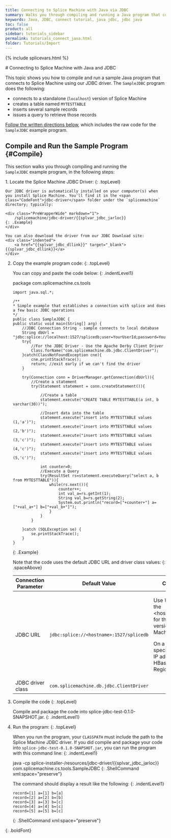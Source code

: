 ```yaml
---
title: Connecting to Splice Machine with Java via JDBC
summary: Walks you through compiling and running a Java program that connects to your Splice Machine database via our JDBC driver.
keywords: Java, JDBC, connect tutorial, java jdbc, jdbc java
toc: false
product: all
sidebar: tutorials_sidebar
permalink: tutorials_connect_java.html
folder: Tutorials/Import
---
```

{% include splicevars.html %} <section>
<div class="TopicContent" data-swiftype-index="true" markdown="1">
# Connecting to Splice Machine with Java and JDBC

This topic shows you how to compile and run a sample Java program that
connects to Splice Machine using our JDBC driver. The
`SampleJDBC` program does the following:

* connects to a standalone (`localhost`) version of Splice Machine
* creates a table named `MYTESTTABLE`
* inserts several sample records
* issues a query to retrieve those records

[Follow the written directions below](#Compile), which includes the raw
code for the `SampleJDBC` example program.

## Compile and Run the Sample Program   {#Compile}

This section walks you through compiling and running the
`SampleJDBC` example program, in the following steps:

<div class="opsStepsList" markdown="1">
1.  Locate the Splice Machine JDBC Driver:
    {: .topLevel}

    Our JDBC driver is automatically installed on your computer(s) when
    you install Splice Machine. You'll find it in the <span
    class="CodeFont">jdbc-driver</span> folder under the `splicemachine`
    directory; typically:

    <div class="PreWrapperWide" markdown="1">
        /splicemachine/jdbc-driver/{{splvar_jdbc_jarloc}}
    {: .Example}
    </div>

    You can also download the driver from our JDBC Download site:
    <div class="indented">
        <a href="{{splvar_jdbc_dllink}}" target="_blank">{{splvar_jdbc_dllink}}</a>
    </div>

2.  Copy the example program code:
    {: .topLevel}

    You can copy and paste the code below:
    {: .indentLevel1}

    <div class="preWrapperWide" markdown="1">
        package com.splicemachine.cs.tools

        import java.sql.*;

        /**
        * Simple example that establishes a connection with splice and does a few basic JDBC operations
        */
        public class SampleJDBC {
        public static void main(String[] arg) {
            //JDBC Connection String - sample connects to local database
            String dbUrl = "jdbc:splice://localhost:1527/splicedb;user=YourUserId;password=YourPassword";
            try{
                //For the JDBC Driver - Use the Apache Derby Client Driver
                Class.forName("com.splicemachine.db.jdbc.ClientDriver");
            }catch(ClassNotFoundException cne){
                cne.printStackTrace();
                return; //exit early if we can't find the driver
            }

            try(Connection conn = DriverManager.getConnection(dbUrl)){
                //Create a statement
                try(Statement statement = conn.createStatement()){

                    //Create a table
                    statement.execute("CREATE TABLE MYTESTTABLE(a int, b varchar(30))");

                    //Insert data into the table
                    statement.execute("insert into MYTESTTABLE values (1,'a')");
                    statement.execute("insert into MYTESTTABLE values (2,'b')");
                    statement.execute("insert into MYTESTTABLE values (3,'c')");
                    statement.execute("insert into MYTESTTABLE values (4,'c')");
                    statement.execute("insert into MYTESTTABLE values (5,'c')");

                    int counter=0;
                    //Execute a Query
                    try(ResultSet rs=statement.executeQuery("select a, b from MYTESTTABLE")){
                        while(rs.next()){
                            counter++;
                            int val_a=rs.getInt(1);
                            String val_b=rs.getString(2);
                            System.out.println("record=["+counter+"] a=["+val_a+"] b=["+val_b+"]");
                        }
                    }
                }

            }catch (SQLException se) {
                se.printStackTrace();
            }
        }
    {: .Example}

    </div>

    Note that the code uses the default JDBC URL and driver class
    values:
    {: .spaceAbove}

    <table summary="Table of default Splice Machine connection parameters.">
        <col />
        <col />
        <col />
        <thead>
            <tr>
                <th>Connection Parameter</th>
                <th>Default Value</th>
                <th>Comments</th>
            </tr>
        </thead>
        <tbody>
            <tr>
                <td>JDBC URL</td>
                <td><code>jdbc:splice://<span class="Highlighted">&lt;hostname&gt;</span>:1527/splicedb</code></td>
                <td>
                    <p class="noSpaceAbove">Use <code>localhost</code> as the <span class="HighlightedCode">&lt;hostname&gt;</span> value for the standalone version of Splice Machine.</p>
                    <p>On a cluster, specify the IP address of an HBase RegionServer.</p>
                </td>
            </tr>
            <tr>
                <td>JDBC driver class</td>
                <td><code>com.splicemachine.db.jdbc.ClientDriver</code></td>
                <td> </td>
            </tr>
        </tbody>
    </table>

3.  Compile the code
    {: .topLevel}

    Compile and package the code into <span
    class="ShellCommand">splice-jdbc-test-0.1.0-SNAPSHOT.jar</span>.
    {: .indentLevel1}

4.  Run the program:
    {: .topLevel}

    When you run the program, your `CLASSPATH` must include the path to
    the Splice Machine JDBC driver. If you did compile and package your
    code into `splice-jdbc-test-0.1.0-SNAPSHOT.jar`, you can run the
    program with this command line:
    {: .indentLevel1}

    <div class="preWrapperWide" markdown="1">
        java -cp splice-installer-<platformVersion>/resources/jdbc-driver/{{splvar_jdbc_jarloc}} com.splicemachine.cs.tools.SampleJDBC
    {: .ShellCommand xml:space="preserve"}

    </div>

    The command should display a result like the following:
    {: .indentLevel1}

    <div class="preWrapperWide" markdown="1">

        record=[1] a=[1] b=[a]
        record=[2] a=[2] b=[b]
        record=[3] a=[3] b=[c]
        record=[4] a=[4] b=[c]
        record=[5] a=[5] b=[c]
    {: .ShellCommand xml:space="preserve"}

    </div>
{: .boldFont}

</div>
</div>
</section>
